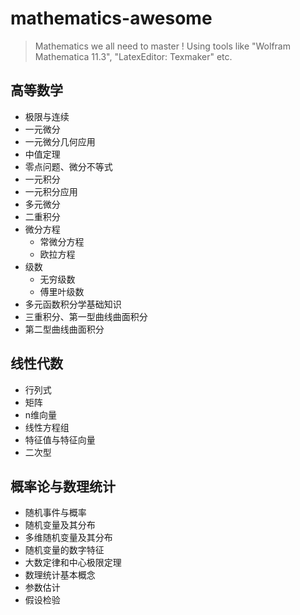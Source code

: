 # mathematics-awesome
> Mathematics we all need to master !
> Using tools like "Wolfram Mathematica 11.3", "LatexEditor: Texmaker" etc.
## 高等数学
- 极限与连续
- 一元微分
- 一元微分几何应用
- 中值定理
- 零点问题、微分不等式
- 一元积分
- 一元积分应用
- 多元微分
- 二重积分
- 微分方程
  - 常微分方程
  - 欧拉方程
- 级数
  - 无穷级数
  - 傅里叶级数
- 多元函数积分学基础知识
- 三重积分、第一型曲线曲面积分
- 第二型曲线曲面积分

## 线性代数
- 行列式
- 矩阵
- n维向量
- 线性方程组
- 特征值与特征向量
- 二次型

## 概率论与数理统计
- 随机事件与概率
- 随机变量及其分布
- 多维随机变量及其分布
- 随机变量的数字特征
- 大数定律和中心极限定理
- 数理统计基本概念
- 参数估计
- 假设检验

